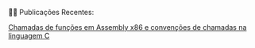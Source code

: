 ✍🏻 Publicações Recentes:

<a href="https://cn0wl.gitbook.io/cn0wl/">Chamadas de funções em Assembly x86 e convenções de chamadas na linguagem C</a>
